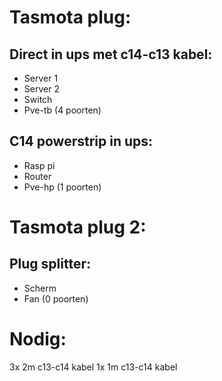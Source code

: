 # Tasmota plug:
## Direct in ups met c14-c13 kabel:
- Server 1
- Server 2
- Switch 
- Pve-tb
(4 poorten)

## C14 powerstrip in ups:
- Rasp pi
- Router
- Pve-hp
(1 poorten)

# Tasmota plug 2:
## Plug splitter:
- Scherm
- Fan
(0 poorten)

# Nodig:
3x 2m c13-c14 kabel
1x 1m c13-c14 kabel

